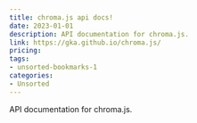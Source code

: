 ```yaml
---
title: chroma.js api docs!
date: 2023-01-01
description: API documentation for chroma.js.
link: https://gka.github.io/chroma.js/
pricing: 
tags: 
- unsorted-bookmarks-1 
categories: 
- Unsorted 
---
```


API documentation for chroma.js.